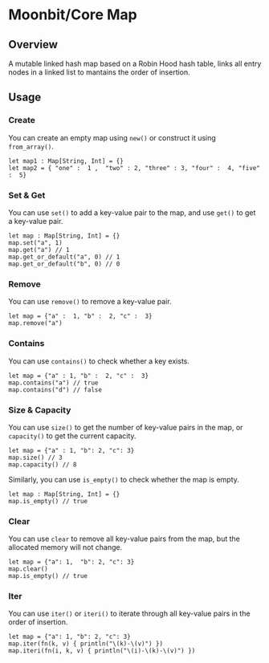 # Moonbit/Core Map

## Overview

A mutable linked hash map based on a Robin Hood hash table, links all entry nodes in a linked list to mantains the order of insertion.

## Usage

### Create

You can create an empty map using `new()` or construct it using `from_array()`.

```moonbit
let map1 : Map[String, Int] = {}
let map2 = { "one" :  1 ,  "two" : 2, "three" : 3, "four" :  4, "five" :  5}
```

### Set & Get

You can use `set()` to add a key-value pair to the map, and use `get()` to get a key-value pair.

```moonbit
let map : Map[String, Int] = {}
map.set("a", 1)
map.get("a") // 1
map.get_or_default("a", 0) // 1
map.get_or_default("b", 0) // 0
```

### Remove

You can use `remove()` to remove a key-value pair.

```moonbit
let map = {"a" :  1, "b" :  2, "c" :  3}
map.remove("a")
```

### Contains

You can use `contains()` to check whether a key exists.

```moonbit
let map = {"a" : 1, "b" :  2, "c" :  3}
map.contains("a") // true
map.contains("d") // false
```

### Size & Capacity

You can use `size()` to get the number of key-value pairs in the map, or `capacity()` to get the current capacity.

```moonbit
let map = {"a" : 1, "b": 2, "c": 3}
map.size() // 3
map.capacity() // 8
```

Similarly, you can use `is_empty()` to check whether the map is empty.

```moonbit
let map : Map[String, Int] = {}
map.is_empty() // true
```

### Clear

You can use `clear` to remove all key-value pairs from the map, but the allocated memory will not change.

```moonbit
let map = {"a": 1,  "b": 2, "c": 3}
map.clear()
map.is_empty() // true
```

### Iter

You can use `iter()` or `iteri()` to iterate through all key-value pairs in the order of insertion.

```moonbit
let map = {"a": 1, "b": 2, "c": 3}
map.iter(fn(k, v) { println("\(k)-\(v)") })
map.iteri(fn(i, k, v) { println("\(i)-\(k)-\(v)") })
```
